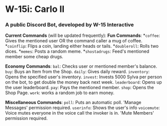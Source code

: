 # W-15i: Carlo II

### A public Discord Bot, developed by W-15 Interactive

**Current Commands** (will be updated frequently):
**Fun Commands**:
*`coffee`: Gives the mentioned user OR the command caller a mug of coffee.
*`coinflip`: Flips a coin, landing either heads or tails.
*`doubleroll`: Rolls two dices.
*`memes`: Posts a random meme.
*`shostadrugs`: Feed's mentioned member some cheap drugs.

**Economy Commands**:
`bal`: Checks user or mentioned member's balance.
`buy`: Buys an Item from the Shop.
`daily`: Gives daily reward.
`inventory`: Opens the specified user's inventory.
`invest`: Invests 5000 Sylva per person on the bot, to get double the money back next week.
`leaderboard`: Opens up the user leaderboard.
`pay`: Pays the mentioned member.
`shop`: Opens the Shop Page.
`work`: works a random job to earn money.

**Miscellaneous Commands**:
`poll`: Puts an automatic poll. 'Manage Messages' permission required.
`userinfo`: Shows the user's info
`voicemute`: Voice mutes everyone in the voice call the invoker is in. 'Mute Members' permission required.
